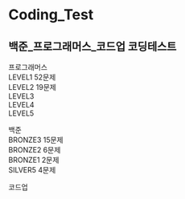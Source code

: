 # Coding_Test
## 백준_프로그래머스_코드업 코딩테스트

프로그래머스  
LEVEL1 52문제  
LEVEL2 19문제  
LEVEL3  
LEVEL4  
LEVEL5  
  
백준  
BRONZE3 15문제  
BRONZE2 6문제  
BRONZE1 2문제  
SILVER5 4문제

코드업  
